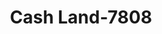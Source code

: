 ---
f_zip-code: 46714
f_state-code: IN
title: Cash Land-7808
f_phone: 260-824-3452
f_city-only: Bluffton
f_address: 616 N Main Street Bluffton
f_location-unique-id: '7808'
slug: cash-land-7808
updated-on: '2024-05-30T13:46:58.046Z'
created-on: '2024-05-30T13:36:59.803Z'
published-on: '2024-05-30T13:54:32.469Z'
f_city-state: cms/city/bluffton-in.md
f_company: cms/company/cash-land.md
f_state: cms/state/indiana.md
layout: '[payday-loan].html'
tags: payday-loan
---